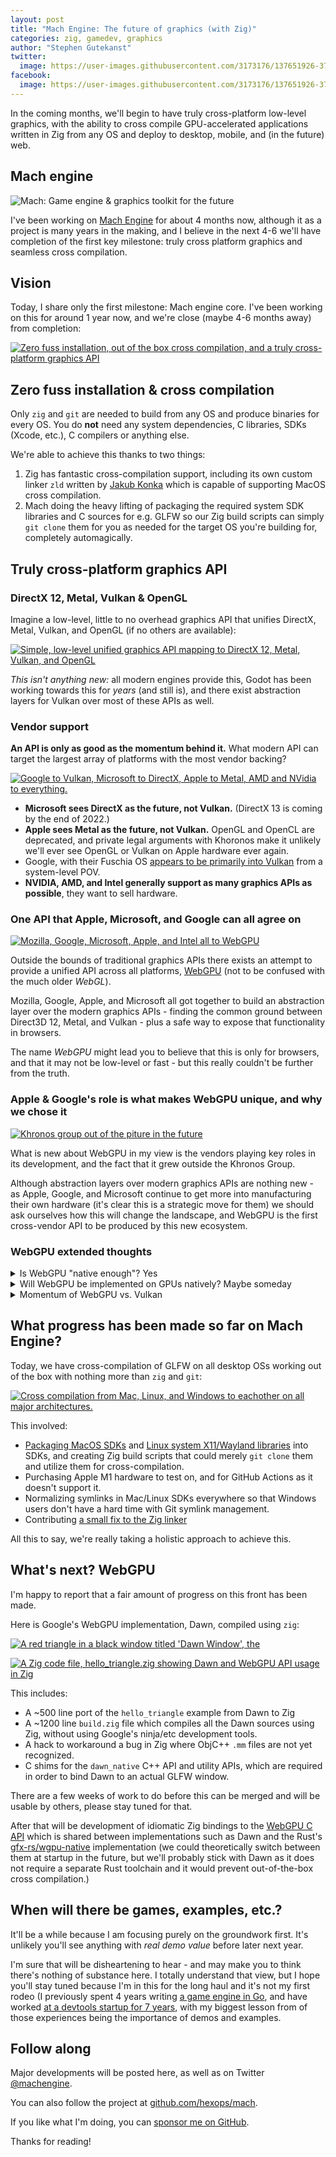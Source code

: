 ```yaml
---
layout: post
title: "Mach Engine: The future of graphics (with Zig)"
categories: zig, gamedev, graphics
author: "Stephen Gutekanst"
twitter:
  image: https://user-images.githubusercontent.com/3173176/137651926-3734c3b2-4875-47de-b42f-0ece854756f7.png
facebook:
  image: https://user-images.githubusercontent.com/3173176/137651926-3734c3b2-4875-47de-b42f-0ece854756f7.png
---
```


In the coming months, we'll begin to have truly cross-platform low-level graphics, with the ability to cross compile GPU-accelerated applications written in Zig from any OS and deploy to desktop, mobile, and (in the future) web.

## Mach engine

<img class="color" alt="Mach: Game engine & graphics toolkit for the future" src="https://user-images.githubusercontent.com/3173176/137651926-3734c3b2-4875-47de-b42f-0ece854756f7.png"></img>

I've been working on [Mach Engine](https://github.com/hexops/mach) for about 4 months now, although it as a project is many years in the making, and I believe in the next 4-6 we'll have completion of the first key milestone: truly cross platform graphics and seamless cross compilation.

## Vision

Today, I share only the first milestone: Mach engine core. I've been working on this for around 1 year now, and we're close (maybe 4-6 months away) from completion:

<a href="https://user-images.githubusercontent.com/3173176/137649720-072ff7fe-323d-49c6-ae88-51344e04e3e5.png"><img alt="Zero fuss installation, out of the box cross compilation, and a truly cross-platform graphics API" class="color" src="https://user-images.githubusercontent.com/3173176/137649720-072ff7fe-323d-49c6-ae88-51344e04e3e5.png"></img></a>

## Zero fuss installation & cross compilation

Only `zig` and `git` are needed to build from any OS and produce binaries for every OS. You do **not** need any system dependencies, C libraries, SDKs (Xcode, etc.), C compilers or anything else.

We're able to achieve this thanks to two things:

1. Zig has fantastic cross-compilation support, including its own custom linker `zld` written by [Jakub Konka](http://www.jakubkonka.com/) which is capable of supporting MacOS cross compilation.
2. Mach doing the heavy lifting of packaging the required system SDK libraries and C sources for e.g. GLFW so our Zig build scripts can simply `git clone` them for you as needed for the target OS you're building for, completely automagically.

## Truly cross-platform graphics API

### DirectX 12, Metal, Vulkan & OpenGL

Imagine a low-level, little to no overhead graphics API that unifies DirectX, Metal, Vulkan, and OpenGL (if no others are available):

<a href="https://user-images.githubusercontent.com/3173176/137646296-72ba698e-c710-4daf-aa75-222f8d717d00.png"><img alt="Simple, low-level unified graphics API mapping to DirectX 12, Metal, Vulkan, and OpenGL" class="color" src="https://user-images.githubusercontent.com/3173176/137646296-72ba698e-c710-4daf-aa75-222f8d717d00.png"></img></a>

_This isn't anything new:_ all modern engines provide this, Godot has been working towards this for _years_ (and still is), and there exist abstraction layers for Vulkan over most of these APIs as well.

### Vendor support

**An API is only as good as the momentum behind it.** What modern API can target the largest array of platforms with the most vendor backing?

<a href="https://user-images.githubusercontent.com/3173176/137647361-3340e33a-9b2f-4c0d-aba5-6bb99ffd1cd8.png"><img alt="Google to Vulkan, Microsoft to DirectX, Apple to Metal, AMD and NVidia to everything." class="color" src="https://user-images.githubusercontent.com/3173176/137647361-3340e33a-9b2f-4c0d-aba5-6bb99ffd1cd8.png"></img></a>

* **Microsoft sees DirectX as the future, not Vulkan.** (DirectX 13 is coming by the end of 2022.)
* **Apple sees Metal as the future, not Vulkan.** OpenGL and OpenCL are deprecated, and private legal arguments with Khoronos make it unlikely we'll ever see OpenGL or Vulkan on Apple hardware ever again.
* Google, with their Fuschia OS [appears to be primarily into Vulkan](https://fuchsia.dev/fuchsia-src/concepts/graphics/magma) from a system-level POV.
* **NVIDIA, AMD, and Intel generally support as many graphics APIs as possible**, they want to sell hardware.

### One API that Apple, Microsoft, and Google can all agree on

<a href="https://user-images.githubusercontent.com/3173176/137647342-abf2bde6-a8bb-4276-b072-95c279c5d92f.png"><img alt="Mozilla, Google, Microsoft, Apple, and Intel all to WebGPU" class="color" src="https://user-images.githubusercontent.com/3173176/137647342-abf2bde6-a8bb-4276-b072-95c279c5d92f.png"></img></a>

Outside the bounds of traditional graphics APIs there exists an attempt to provide a unified API across all platforms, [WebGPU](https://en.wikipedia.org/wiki/WebGPU) (not to be confused with the much older _WebGL_).

Mozilla, Google, Apple, and Microsoft all got together to build an abstraction layer over the modern graphics APIs - finding the common ground between Direct3D 12, Metal, and Vulkan - plus a safe way to expose that functionality in browsers.

The name _WebGPU_ might lead you to believe that this is only for browsers, and that it may not be low-level or fast - but this really couldn't be further from the truth.

### Apple & Google's role is what makes WebGPU unique, and why we chose it

<a href="https://user-images.githubusercontent.com/3173176/137648560-e15820d7-6427-4ebd-95bb-c7c9f026477a.png"><img alt="Khronos group out of the piture in the future" class="color" src="https://user-images.githubusercontent.com/3173176/137648560-e15820d7-6427-4ebd-95bb-c7c9f026477a.png"></img></a>

What is new about WebGPU in my view is the vendors playing key roles in its development, and the fact that it grew outside the Khronos Group.

Although abstraction layers over modern graphics APIs are nothing new - as Apple, Google, and Microsoft continue to get more into manufacturing their own hardware (it's clear this is a strategic move for them) we should ask ourselves how this will change the landscape, and WebGPU is the first cross-vendor API to be produced by this new ecosystem.

### WebGPU extended thoughts

<details>
<summary>Is WebGPU "native enough"? Yes</summary>

For browsers, WebGPU will require sandboxing and validation layers. But in native uses, this can all be turned off, and the WebGPU developers are clearly thinking about this use case:

* Google's implementation of WebGPU, [Dawn](https://dawn.googlesource.com/dawn), can be configured to effectively turn off all browser sandboxing / validation that could harm performance due to its client/server architecture.
* Mozilla / gfx-rs Rust engineers have published articles such as ["The point of WebGPU on native"](http://kvark.github.io/web/gpu/native/2020/05/03/point-of-webgpu-native.html).

As for the quality of implementations, we could compare the amount of resources going into e.g. Google's WebGPU implementation vs. the amount of resources going into Unity/Unreal/MoltenVK/other graphics abstraction layers - but I suspect they're _about equal_.

</details>

<details>
<summary>Will WebGPU be implemented on GPUs natively? Maybe someday</summary>

Not anytime soon. We get some insight into this [via @kvark](https://github.com/gpuweb/gpuweb/issues/847#issuecomment-642883924), a WebGPU developer:

> [...] We are not in Khronos, and therefore we have limited participation from IHVs (only Intel and Apple are active). WebGPU was never designed to be implemented by the drivers. I mean, it would totally be rad, in the context of how usable WebGPU [can be on native](http://kvark.github.io/web/gpu/native/2020/05/03/point-of-webgpu-native.html), but it couldn't be the requirement from the start.

But as WebGPU usage grows or even becomes prodominate due to it being the most powerful API in browsers, and as Microsoft, Google, and Apple continue to develop their own hardware - I think it's not unreasonable to think that it's possible some day WebGPU will be an even more direct 1:1 mapping between a cross-platform API and low-level APIs, more direct than Vulkan abstraction layers such as MoltenVK (which is required to get Vulkan working on top of MacOS's Metal API) - with the potential that some vendor starts asking "what would a GPU native WebGPU implementation look like?"

</details>

<details>
<summary>Momentum of WebGPU vs. Vulkan</summary>

To [quote](https://news.ycombinator.com/item?id=23090432) [Dzmitry Malyshau / kvark](http://kvark.github.io/about/), a Mozilla engineer working on gfx-rs and WebGPU:

> At some point, it comes down to the amount of momentum behind the API. In case of WebGPU, we have strong support from Intel and Apple, which are hardware vendors, as well as Google, who can influence mobile hardware vendors. We are making the specification and have resources to appropriately test it and develop the necessary workarounds. It's the quantity to quality transition that sometimes just needs to cross a certain threshold in order to succeed.

According to some, Nvidia and AMD tend to develop new features with Microsoft as part of DirectX. Only then are they "ported" back to Vulkan and OpenGL. I think that says a lot.

</details>

## What progress has been made so far on Mach Engine?

Today, we have cross-compilation of GLFW on all desktop OSs working out of the box with nothing more than `zig` and `git`:

<a href="https://user-images.githubusercontent.com/3173176/137650099-cd370046-eb43-4fe4-a72a-f54ebe3153c1.png"><img alt="Cross compilation from Mac, Linux, and Windows to eachother on all major architectures." class="color" src="https://user-images.githubusercontent.com/3173176/137650099-cd370046-eb43-4fe4-a72a-f54ebe3153c1.png"></img></a>

This involved:

* [Packaging MacOS SDKs](https://github.com/hexops/sdk-macos-11.3) and [Linux system X11/Wayland libraries](https://github.com/hexops/sdk-linux-x86_64) into SDKs, and creating Zig build scripts that could merely `git clone` them and utilize them for cross-compilation.
* Purchasing Apple M1 hardware to test on, and for GitHub Actions as it doesn't support it.
* Normalizing symlinks in Mac/Linux SDKs everywhere so that Windows users don't have a hard time with Git symlink management.
* Contributing [a small fix to the Zig linker](https://github.com/ziglang/zig/pull/9734)

All this to say, we're really taking a holistic approach to achieve this.

## What's next? WebGPU

I'm happy to report that a fair amount of progress on this front has been made.

Here is Google's WebGPU implementation, Dawn, compiled using `zig`:

<a href="https://user-images.githubusercontent.com/3173176/137650403-290c6a94-7ee4-44be-8ed0-94f96adcde4e.png"><img alt="A red triangle in a black window titled 'Dawn Window', the" class="color" src="https://user-images.githubusercontent.com/3173176/137650403-290c6a94-7ee4-44be-8ed0-94f96adcde4e.png"></img></a>

<a href="https://user-images.githubusercontent.com/3173176/137650621-f304f20b-5f74-4a3d-956d-7feb3838351d.png"><img alt="A Zig code file, hello_triangle.zig showing Dawn and WebGPU API usage in Zig" class="color" src="https://user-images.githubusercontent.com/3173176/137650621-f304f20b-5f74-4a3d-956d-7feb3838351d.png"></img></a>

This includes:

* A ~500 line port of the `hello_triangle` example from Dawn to Zig
* A ~1200 line `build.zig` file which compiles all the Dawn sources using Zig, without using Google's ninja/etc development tools.
* A hack to workaround a bug in Zig where ObjC++ `.mm` files are not yet recognized.
* C shims for the `dawn_native` C++ API and utility APIs, which are required in order to bind Dawn to an actual GLFW window.

There are a few weeks of work to do before this can be merged and will be usable by others, please stay tuned for that.

After that will be development of idiomatic Zig bindings to the [WebGPU C API](https://github.com/webgpu-native/webgpu-headers) which is shared between implementations such as Dawn and the Rust's [gfx-rs/wgpu-native](https://github.com/gfx-rs/wgpu-native) implementation (we could theoretically switch between them at startup in the future, but we'll probably stick with Dawn as it does not require a separate Rust toolchain and it would prevent out-of-the-box cross compilation.)

## When will there be games, examples, etc.?

It'll be a while because I am focusing purely on the groundwork first. It's unlikely you'll see anything with _real demo value_ before later next year.

I'm sure that will be disheartening to hear - and may make you to think there's nothing of substance here. I totally understand that view, but I hope you'll stay tuned because I'm in this for the long haul and it's not my first rodeo (I previously spent 4 years writing [a game engine in Go](https://azul3d.org), and have worked [at a devtools startup for 7 years](https://sourcegraph.com), with my biggest lesson from of those experiences being the importance of demos and examples.

## Follow along

Major developments will be posted here, as well as on Twitter [@machengine](https://twitter.com/machengine).

You can also follow the project at [github.com/hexops/mach](https://github.com/hexops/mach).

If you like what I'm doing, you can [sponsor me on GitHub](https://github.com/sponsors/slimsag).

Thanks for reading!
